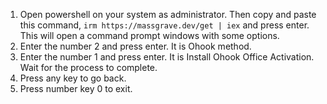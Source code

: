 1. Open powershell on your system as administrator. Then copy and paste this command, `irm https://massgrave.dev/get | iex` and press enter. This will open a command prompt windows with some options.
2. Enter the number 2 and press enter. It is Ohook method.
3. Enter the number 1 and press enter. It is Install Ohook Office Activation. Wait for the process to complete.
4. Press any key to go back.
5. Press number key 0 to exit.
